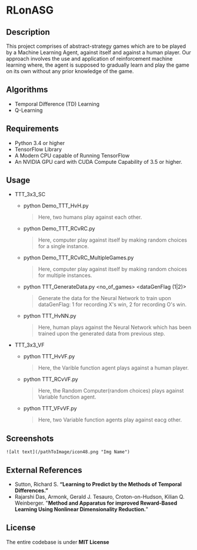 # RLonASG

## Description
   This project comprises of abstract-strategy games which are to be played by a Machine Learning Agent, against itself and against a human player. Our approach involves the use and application of reinforcement machine learning where, the agent is supposed to gradually learn and play the game on its own without any prior knowledge of the game. 

## Algorithms
* Temporal Difference (TD) Learning
* Q-Learning


## Requirements

* Python 3.4 or higher
* TensorFlow Library
* A Modern CPU capable of Running TensorFlow
* An NVIDIA GPU card with CUDA Compute Capability of 3.5 or higher.


## Usage
* TTT_3x3_SC
	* python Demo_TTT_HvH.py
	  > Here, two humans play against each other.
	* python Demo_TTT_RCvRC.py
	  > Here, computer play against itself by making random choices for a single instance.
	* python Demo_TTT_RCvRC_MultipleGames.py
	  > Here, computer play against itself by making random choices for multiple instances.
	* python TTT_GenerateData.py <no_of_games> <dataGenFlag (1|2)> <inpTrainFilename> <outTrainFilename>
	  >    Generate the data for the Neural Network to train upon dataGenFlag: 1 for recording X's win, 2 for recording O's win.
	* python TTT_HvNN.py <inpTrainFilename> <outTrainFilename>
	  > Here, human plays against the Neural Network which has been trained upon the generated data from previous step.

* TTT_3x3_VF
	* python TTT_HvVF.py
	  > Here, the Varible function agent plays against a human player.
 	* python TTT_RCvVF.py
 	  > Here, the Random Computer(random choices) plays against Variable function agent. 
 	* python TTT_VFvVF.py
 	  > Here, two Variable function agents play against eacg other.

## Screenshots
```
![alt text](/pathToImage/icon48.png "Img Name")
```

## External References
* Sutton, Richard S. __“Learning to Predict by the Methods of Temporal Differences.”__ 
*    Rajarshi Das, Armonk, Gerald J. Tesauro, Croton-on-Hudson, Kilian Q. Weinberger. "__Method and Apparatus for improved Reward-Based Learning Using Nonlinear Dimensionality Reduction.__"

## License
The entire codebase is under __MIT License__
